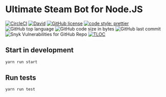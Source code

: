 # Ultimate Steam Bot for Node.JS

[![CircleCI](https://circleci.com/gh/DavidArutiunian/ultimate-steam-bot.svg?style=svg)](https://circleci.com/gh/DavidArutiunian/ultimate-steam-bot)
[![David](https://img.shields.io/david/DavidArutiunian/ultimate-steam-bot.svg)](https://github.com/DavidArutiunian/ultimate-steam-bot)
[![GitHub license](https://img.shields.io/github/license/DavidArutiunian/ultimate-steam-bot.svg)](https://github.com/DavidArutiunian/ultimate-steam-bot/blob/master/LICENSE.md)
[![code style: prettier](https://img.shields.io/badge/code_style-prettier-ff69b4.svg?style=flat)](https://github.com/prettier/prettier)
![GitHub top language](https://img.shields.io/github/languages/top/DavidArutiunian/ultimate-steam-bot.svg)
![GitHub code size in bytes](https://img.shields.io/github/languages/code-size/DavidArutiunian/ultimate-steam-bot.svg)
![GitHub last commit](https://img.shields.io/github/last-commit/DavidArutiunian/ultimate-steam-bot.svg)
![Snyk Vulnerabilities for GitHub Repo](https://img.shields.io/snyk/vulnerabilities/github/DavidArutiunian/ultimate-steam-bot.svg)
[![TLOC](https://tokei.rs/b1/github/DavidArutiunian/ultimate-steam-bot)](https://github.com/DavidArutiunian/ultimate-steam-bot)

## Start in development

```bash
yarn run start
```

## Run tests

```bash
yarn run test
```
